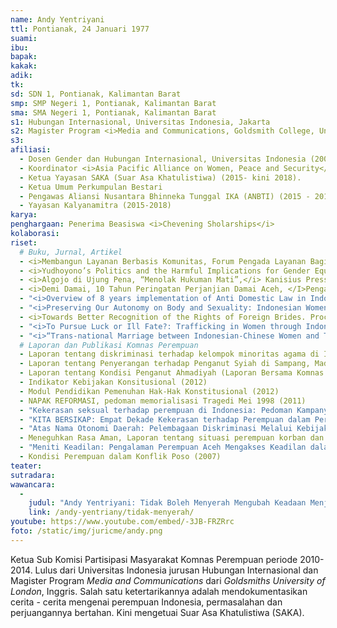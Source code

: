 ```yaml
---
name: Andy Yentriyani
ttl: Pontianak, 24 Januari 1977
suami:
ibu:
bapak:
kakak:
adik:
tk:
sd: SDN 1, Pontianak, Kalimantan Barat
smp: SMP Negeri 1, Pontianak, Kalimantan Barat
sma: SMA Negeri 1, Pontianak, Kalimantan Barat
s1: Hubungan Internasional, Universitas Indonesia, Jakarta
s2: Magister Program <i>Media and Communications, Goldsmith College, University of London</i>, Inggris
s3:
afiliasi:
  - Dosen Gender dan Hubungan Internasional, Universitas Indonesia (2006 - 2018)
  - Koordinator <i>Asia Pacific Alliance on Women, Peace and Security</i> (2014 - 2018)
  - Ketua Yayasan SAKA (Suar Asa Khatulistiwa) (2015- kini 2018).
  - Ketua Umum Perkumpulan Bestari
  - Pengawas Aliansi Nusantara Bhinneka Tunggal IKA (ANBTI) (2015 - 2018)
  - Yayasan Kalyanamitra (2015-2018)
karya:
penghargaan: Penerima Beasiswa <i>Chevening Sholarships</i>
kolaborasi:
riset:
  # Buku, Jurnal, Artikel
  - <i>Membangun Layanan Berbasis Komunitas, Forum Pengada Layanan Bagi Perempuan Korban Kekerasan</i> (2016)
  - <i>Yudhoyono’s Politics and the Harmful Implications for Gender Equality in Indonesia, “The Yudhoyono Presidency, Indonesia’s Decade of Stability and Stagnation”, Aspinal et.all. ed., Indonesia Update Series, College of Indonesia and the Pacific, The Australian National Univerity.</i> Ditulis bersama Melanie Budianta dan Kamala Chandrakirana (2015).
  - <i>Algojo di Ujung Pena, “Menolak Hukuman Mati”,</i> Kanisius Press (2015).
  - <i>Demi Damai, 10 Tahun Peringatan Perjanjian Damai Aceh, </I>Pengantar Editor pada Kumpulan Essay terhadap Puisi-Puisi karya Zubaidah Djohar, <i>Jala Sutra</i> (2015).
  - "<i>Overview of 8 years implementation of Anti Domestic Law in Indonesia: Its Success and Challenges, (German ed.);  Gewalt gegen Frauen in Südostasien und China, Regiospectra Verlag Berlin; Auflage.</i> (2013)"
  - "<i>Preserving Our Autonomy on Body and Sexuality: Indonesian Women’s 2008 Agenda, Women for Women’s Human Rights (WWHR) – New Ways, Turkey</i> (2007)"
  - <i>Towards Better Recognition of the Rights of Foreign Brides. Proceeding of International Conference on Border Control and Empowerment of Immigrant Brides. Taipei, 29-30 September 2007
  - "<i>To Pursue Luck or Ill Fate?: Trafficking in Women through Indonesia-Taiwan Transnational Marriages in the World Systems Framework, Indonesian Women in a Changing Society, The Asian Center for Women's Studies (ACWS), South Korea 2005."
  - "<i>“Trans-national Marriage between Indonesian-Chinese Women and Taiwanese Men: A Model of Trafficking in Women in Indonesia”, Indonesian Women in Changing Society (selected articles- Indonesian), Women Studies, Postgraduate Program, University of Indonesia,</i> Jakarta 2000."
  # Laporan dan Publikasi Komnas Perempuan
  - Laporan tentang diskriminasi terhadap kelompok minoritas agama di Indonesia (2014)
  - Laporan tentang Penyerangan terhadap Penganut Syiah di Sampang, Madura, Jawa Timur (laporan bersama Komnas Perempuan, Komnas HAM, KPAI dan LPSK) (2013)
  - Laporan tentang Kondisi Penganut Ahmadiyah (Laporan Bersama Komnas Perempuan, Komnas HAM, KPAI,LPSK, dan ORI) (2013)
  - Indikator Kebijakan Konsitusional (2012)
  - Modul Pendidikan Pemenuhan Hak-Hak Konstitusional (2012)
  - NAPAK REFORMASI, pedoman memorialisasi Tragedi Mei 1998 (2011)
  - "Kekerasan seksual terhadap perempuan di Indonesia: Pedoman Kampanye Nasional (2011)"
  - "KITA BERSIKAP: Empat Dekade Kekerasan terhadap Perempuan dalam Perjalanan Bangsa (2010)"
  - "Atas Nama Otonomi Daerah: Pelembagaan Diskriminasi Melalui Kebijakan Diskriminatif (2010)"
  - Meneguhkan Rasa Aman, Laporan tentang situasi perempuan korban dan pendamping korban kekerasan seksual dalamTragedi Mei 1998 (2008)
  - "Meniti Keadilan: Pengalaman Perempuan Aceh Mengakses Keadilan dalam konteks konflik, pasca tsunami dan pelaksanaan Syariat Islam (2007)"
  - Kondisi Perempuan dalam Konflik Poso (2007)
teater:
sutradara:
wawancara:
  -
    judul: "Andy Yentriyani: Tidak Boleh Menyerah Mengubah Keadaan Menjadi Lebih Indah"
    link: /andy-yentriany/tidak-menyerah/
youtube: https://www.youtube.com/embed/-3JB-FRZRrc
foto: /static/img/juricme/andy.png
---
```


Ketua Sub Komisi Partisipasi Masyarakat Komnas Perempuan periode 2010-2014. Lulus dari Universitas Indonesia jurusan Hubungan Internasional dan Magister Program *Media and Communications* dari *Goldsmiths University of London*, Inggris. Salah satu ketertarikannya adalah mendokumentasikan cerita - cerita mengenai perempuan Indonesia, permasalahan dan perjuangannya bertahan. Kini mengetuai Suar Asa Khatulistiwa (SAKA).
